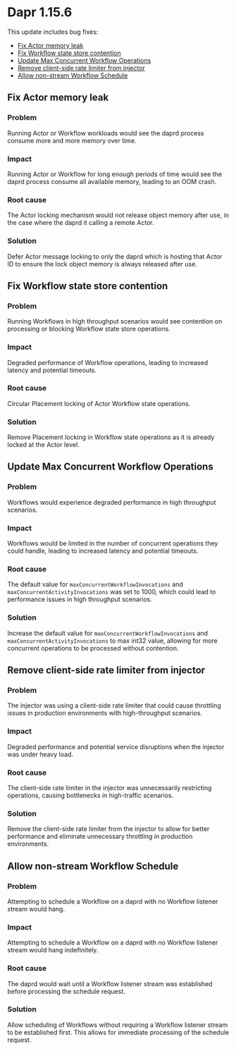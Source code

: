 # Dapr 1.15.6

This update includes bug fixes:

- [Fix Actor memory leak](#fix-actor-memory-leak)
- [Fix Workflow state store contention](#fix-workflow-state-store-contention)
- [Update Max Concurrent Workflow Operations](#update-max-concurrent-workflow-operations)
- [Remove client-side rate limiter from injector](#remove-client-side-rate-limiter-from-injector)
- [Allow non-stream Workflow Schedule](#allow-non-stream-workflow-schedule)

## Fix Actor memory leak

### Problem

Running Actor or Workflow workloads would see the daprd process consume more and more memory over time.

### Impact

Running Actor or Workflow for long enough periods of time would see the daprd process consume all available memory, leading to an OOM crash.

### Root cause

The Actor locking mechanism would not release object memory after use, in the case where the daprd it calling a remote Actor.

### Solution

Defer Actor message locking to only the daprd which is hosting that Actor ID to ensure the lock object memory is always released after use.

## Fix Workflow state store contention

### Problem

Running Workflows in high throughput scenarios would see contention on processing or blocking Workflow state store operations.

### Impact

Degraded performance of Workflow operations, leading to increased latency and potential timeouts.

### Root cause

Circular Placement locking of Actor Workflow state operations.

### Solution

Remove Placement locking in Workflow state operations as it is already locked at the Actor level.

## Update Max Concurrent Workflow Operations

### Problem

Workflows would experience degraded performance in high throughput scenarios.

### Impact

Workflows would be limited in the number of concurrent operations they could handle, leading to increased latency and potential timeouts.


### Root cause

The default value for `maxConcurrentWorkflowInvocations` and `maxConcurrentActivityInvocations` was set to 1000, which could lead to performance issues in high throughput scenarios.

### Solution

Increase the default value for `maxConcurrentWorkflowInvocations` and `maxConcurrentActivityInvocations` to max int32 value, allowing for more concurrent operations to be processed without contention.

## Remove client-side rate limiter from injector

### Problem

The injector was using a client-side rate limiter that could cause throttling issues in production environments with high-throughput scenarios.

### Impact

Degraded performance and potential service disruptions when the injector was under heavy load.

### Root cause

The client-side rate limiter in the injector was unnecessarily restricting operations, causing bottlenecks in high-traffic scenarios.

### Solution

Remove the client-side rate limiter from the injector to allow for better performance and eliminate unnecessary throttling in production environments.

## Allow non-stream Workflow Schedule

### Problem

Attempting to schedule a Workflow on a daprd with no Workflow listener stream would hang.

### Impact

Attempting to schedule a Workflow on a daprd with no Workflow listener stream would hang indefinitely.

### Root cause

The daprd would wait until a Workflow listener stream was established before processing the schedule request.

### Solution

Allow scheduling of Workflows without requiring a Workflow listener stream to be established first. This allows for immediate processing of the schedule request.
